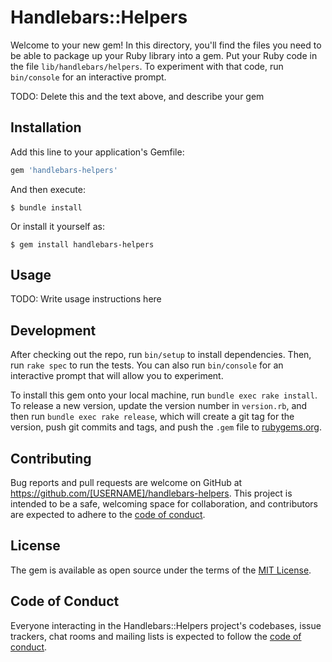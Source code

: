 # Handlebars::Helpers

Welcome to your new gem! In this directory, you'll find the files you need to be able to package up your Ruby library into a gem. Put your Ruby code in the file `lib/handlebars/helpers`. To experiment with that code, run `bin/console` for an interactive prompt.

TODO: Delete this and the text above, and describe your gem

## Installation

Add this line to your application's Gemfile:

```ruby
gem 'handlebars-helpers'
```

And then execute:

    $ bundle install

Or install it yourself as:

    $ gem install handlebars-helpers

## Usage

TODO: Write usage instructions here

## Development

After checking out the repo, run `bin/setup` to install dependencies. Then, run `rake spec` to run the tests. You can also run `bin/console` for an interactive prompt that will allow you to experiment.

To install this gem onto your local machine, run `bundle exec rake install`. To release a new version, update the version number in `version.rb`, and then run `bundle exec rake release`, which will create a git tag for the version, push git commits and tags, and push the `.gem` file to [rubygems.org](https://rubygems.org).

## Contributing

Bug reports and pull requests are welcome on GitHub at https://github.com/[USERNAME]/handlebars-helpers. This project is intended to be a safe, welcoming space for collaboration, and contributors are expected to adhere to the [code of conduct](https://github.com/[USERNAME]/handlebars-helpers/blob/master/CODE_OF_CONDUCT.md).


## License

The gem is available as open source under the terms of the [MIT License](https://opensource.org/licenses/MIT).

## Code of Conduct

Everyone interacting in the Handlebars::Helpers project's codebases, issue trackers, chat rooms and mailing lists is expected to follow the [code of conduct](https://github.com/[USERNAME]/handlebars-helpers/blob/master/CODE_OF_CONDUCT.md).
